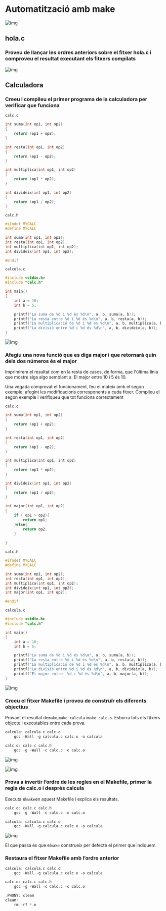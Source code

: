 # Automatització amb make

![img](logo.jpg)

## hola.c

### Proveu de llançar les ordres anteriors sobre el fitxer hola.c i comproveu el resultat executant els fitxers compilats

![img](1.png)

## Calculadora

### Creeu i compileu el primer programa de la calculadora per verificar que funciona

```calc.c```

```C
int suma(int op1, int op2)
{
    return (op1 + op2);
}

int resta(int op1, int op2)
{
    return (op1 - op2);
}

int multiplica(int op1, int op2)
{
    return (op1 * op2);
}

int divideix(int op1, int op2)
{
    return (op1 / op2);
}
```

```calc.h```

```C
#ifndef MYCALC
#define MYCALC

int suma(int op1, int op2);
int resta(int op1, int op2);
int multiplica(int op1, int op2);
int divideix(int op1, int op2);

#endif
```

```calcula.c```

```C
#include <stdio.h>
#include "calc.h"

int main()
{
    int a = 10;
    int b = 5;

    printf("La suma de %d i %d és %d\n", a, b, suma(a, b));
    printf("La resta entre %d i %d és %d\n", a, b, resta(a, b));
    printf("La multiplicació de %d i %d és %d\n", a, b, multiplica(a, b));
    printf("La divisió entre %d i %d és %d\n", a, b, divideix(a, b));
}
```

![img](2.png)

### Afegiu una nova funció que es diga major i que retornarà quin dels dos números és el major

Imprimirem el resultat com en la resta de casos, de forma, que l'última línia que mostre siga algo semblant a: El major entre 10 i 5 és 10.

Una vegada comprovat el funcionament, feu el mateix amb el segon exemple, afegint les modificacions corresponents a cada fitxer. Compileu el segon exemple i verifiqueu que tot funciona correctament

```calc.c```

```C
int suma(int op1, int op2)
{
    return (op1 + op2);
}

int resta(int op1, int op2)
{
    return (op1 - op2);
}

int multiplica(int op1, int op2)
{
    return (op1 * op2);
}

int divideix(int op1, int op2)
{
    return (op1 / op2);
}

int major(int op1, int op2)
{
    if ( op1 > op2){
        return op1;
    }else{
        return op2;
    }
        
}
```

```calc.h```

```C
#ifndef MYCALC
#define MYCALC

int suma(int op1, int op2);
int resta(int op1, int op2);
int multiplica(int op1, int op2);
int divideix(int op1, int op2);
int major(int op1, int op2);

#endif
```

```calcula.c```

```C
#include <stdio.h>
#include "calc.h"

int main()
{
    int a = 10;
    int b = 5;

    printf("La suma de %d i %d és %d\n", a, b, suma(a, b));
    printf("La resta entre %d i %d és %d\n", a, b, resta(a, b));
    printf("La multiplicació de %d i %d és %d\n", a, b, multiplica(a, b));
    printf("La divisió entre %d i %d és %d\n", a, b, divideix(a, b));
    printf("El major entre  %d i %d és %d\n", a, b, major(a, b));
}
```

![img](3.png)

### Creeu el fitxer Makefile i proveu de construïr els diferents objectius

Provant el resultat de```make```,```make calcula``` i```make calc.o```. Esborra tots els fitxers objecte i executables entre cada prova.

```C
calcula: calcula.c calc.o
    gcc -Wall -g calcula.c calc.o -o calcula

calc.o: calc.c calc.h
    gcc -g -Wall -c calc.c -o calc.o
```

![img](4.png)

![img](4b.png)

### Prova a invertir l’ordre de les regles en el Makefile, primer la regla de calc.o i després calcula

Executa el```make```en aquest Makefile i explica els resultats.

```C
calc.o: calc.c calc.h
    gcc -g -Wall -c calc.c -o calc.o

calcula: calcula.c calc.o
    gcc -Wall -g calcula.c calc.o -o calcula
```

![img](4c.png)

El que passa és que el```make``` construeix per defecte el primer que indiquem.

### Restaura el fitxer Makefile amb l’ordre anterior

```C
calcula: calcula.c calc.o
    gcc -Wall -g calcula.c calc.o -o calcula

calc.o: calc.c calc.h
    gcc -g -Wall -c calc.c -o calc.o
```

```C
.PHONY: clean
clean:
    rm -rf *.o
```
